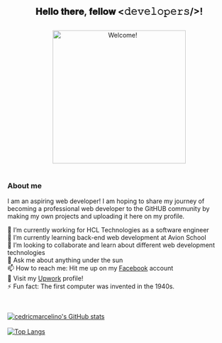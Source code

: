 <div align="center">
<h2> 𝐇𝐞𝐥𝐥𝐨 𝐭𝐡𝐞𝐫𝐞, 𝐟𝐞𝐥𝐥𝐨𝐰 <𝚍𝚎𝚟𝚎𝚕𝚘𝚙𝚎𝚛𝚜/>! <h2>
</div>

<div align="center" width="50">
<img src="https://i.imgur.com/IVRcOff.gif" alt="Welcome!" width="300"/>
</div>

<br>
<div align="left">
    <h3>About me</h3>
    <p>
    I am an aspiring web developer! I am hoping to share my journey of becoming a professional web developer to the GitHUB community by making my own projects and uploading it here on my profile.
    </p>
    <p>
    🔭 I’m currently working for HCL Technologies as a software engineer<br>
    🌱 I’m currently learning back-end web development at Avion School<br>
    👯 I’m looking to collaborate and learn about different web development technologies<br>
    💬 Ask me about anything under the sun<br>
    📫 How to reach me: Hit me up on my <a href="https://www.facebook.com/CJBMarcelino">Facebook</a> account <br>
    💼 Visit my <a href="https://www.upwork.com/freelancers/~010b93fdc7c79ebfe4">Upwork</a> profile!<br>
    ⚡ Fun fact: The first computer was invented in the 1940s.
    </p><br>
</div>

<div align="left">

[![cedricmarcelino's GitHub stats](https://github-readme-stats.vercel.app/api?username=cedricmarcelino&theme=radical&)](https://github.com/cedricmarcelino/github-readme-stats)<br><br>
[![Top Langs](https://github-readme-stats.vercel.app/api/top-langs/?username=cedricmarcelino&layout=compact)](https://github.com/anuraghazra/github-readme-stats)

<br>
</div>

